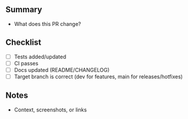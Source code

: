 ## Summary

- What does this PR change?

## Checklist

- [ ] Tests added/updated
- [ ] CI passes
- [ ] Docs updated (README/CHANGELOG)
- [ ] Target branch is correct (dev for features, main for releases/hotfixes)

## Notes

- Context, screenshots, or links
